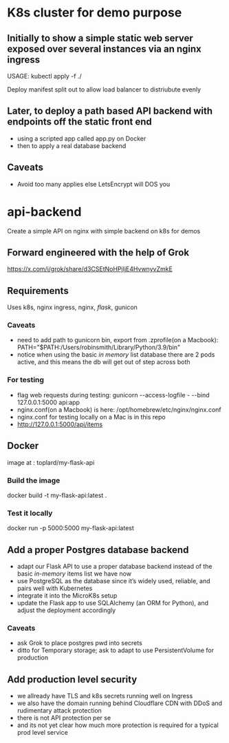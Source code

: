 # K8s cluster for demo purpose
## Initially to show a simple static web server exposed over several instances via an nginx ingress

USAGE: kubectl apply -f ./

Deploy manifest split out to allow load balancer to distriubute evenly

## Later, to deploy a path based API backend with endpoints off the static front end
- using a scripted app called app.py on Docker
- then to apply a real database backend

## Caveats
- Avoid too many applies else LetsEncrypt will DOS you

# api-backend
Create a simple API on nginx with simple backend on k8s for demos

## Forward engineered with the help of Grok
https://x.com/i/grok/share/d3CSEtNoHPjIjE4HvwnyvZmkE

## Requirements
Uses k8s, nginx ingress, nginx, _flask_, gunicon

### Caveats
- need to add path to gunicorn bin, export from .zprofile(on a Macbook): PATH="$PATH:/Users/robinsmith/Library/Python/3.9/bin"
- notice when using the basic _in memory_ list database there are 2 pods active, and this means the db will get out of step across both

### For testing
- flag web requests during testing: gunicorn --access-logfile - --bind 127.0.0.1:5000 api:app
- nginx.conf(on a Macbook) is here: /opt/homebrew/etc/nginx/nginx.conf
- nginx.conf for testing locally on a Mac is in this repo
- http://127.0.0.1:5000/api/items

## Docker

image at : toplard/my-flask-api
 
### Build the image
docker build -t my-flask-api:latest .
### Test it locally
docker run -p 5000:5000 my-flask-api:latest

## Add a proper Postgres database backend
- adapt our Flask API to use a proper database backend instead of the basic _in-memory_ items list we have now
- use PostgreSQL as the database since it’s widely used, reliable, and pairs well with Kubernetes
- integrate it into the MicroK8s setup
- update the Flask app to use SQLAlchemy (an ORM for Python), and adjust the deployment accordingly

### Caveats
- ask Grok to place postgres pwd into secrets
- ditto for Temporary storage; ask to adapt to use PersistentVolume for production

## Add production level security
- we allready have TLS and k8s secrets running well on Ingress
- we also have the domain running behind Cloudflare CDN with DDoS and rudimentary attack protection
- there is not API protection per se
- and its not yet clear how much more protection is required for a typical prod level service 